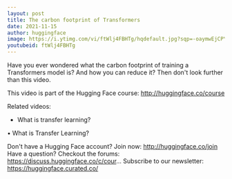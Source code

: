 ```yaml
---
layout: post
title: The carbon footprint of Transformers
date: 2021-11-15
author: huggingface
image: https://i.ytimg.com/vi/ftWlj4FBHTg/hqdefault.jpg?sqp=-oaymwEjCPYBEIoBSFryq4qpAxUIARUAAAAAGAElAADIQj0AgKJDeAE=&rs=AOn4CLCuwTX48RoVUxBNzT1GV3letbOB6Q
youtubeid: ftWlj4FBHTg
---
```

Have you ever wondered what the carbon footprint of training a Transformers model is? And how you can reduce it? Then don't look further than this video.

This video is part of the Hugging Face course: http://huggingface.co/course

Related videos:
- What is transfer learning?   

 • What is Transfer Learning?  

Don't have a Hugging Face account? Join now: http://huggingface.co/join
Have a question? Checkout the forums: https://discuss.huggingface.co/c/cour...
Subscribe to our newsletter: https://huggingface.curated.co/
